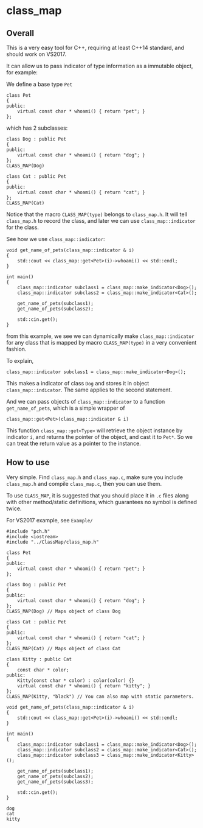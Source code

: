 # class_map

## Overall 
This is a very easy tool for C++, requiring at least C++14 standard, and should work on VS2017.

It can allow us to pass indicator of type information as a immutable object, for example:

We define a base type `Pet`

```
class Pet
{
public:
	virtual const char * whoami() { return "pet"; }
};
```

which has 2 subclasses: 

```
class Dog : public Pet
{
public:
	virtual const char * whoami() { return "dog"; }
};
CLASS_MAP(Dog)

class Cat : public Pet
{
public:
	virtual const char * whoami() { return "cat"; }
};
CLASS_MAP(Cat)
```

Notice that the macro `CLASS_MAP(type)` belongs to `class_map.h`. It will tell `class_map.h` to record the class, and later we can use `class_map::indicator` for the class.

See how we use `class_map::indicator`:

```
void get_name_of_pets(class_map::indicator & i)
{
	std::cout << class_map::get<Pet>(i)->whoami() << std::endl;
}

int main()
{
	class_map::indicator subclass1 = class_map::make_indicator<Dog>();
	class_map::indicator subclass2 = class_map::make_indicator<Cat>();

	get_name_of_pets(subclass1);
	get_name_of_pets(subclass2);

	std::cin.get();
}
```

from this example, we see we can dynamically make `class_map::indicator` for any class that is mapped by macro `CLASS_MAP(type)` in a very convenient fashion. 

To explain, 

```
class_map::indicator subclass1 = class_map::make_indicator<Dog>();
```

This makes a indicator of class `Dog` and stores it in object `class_map::indicator`. The same applies to the second statement.

And we can pass objects of `class_map::indicator` to a function `get_name_of_pets`, which is a simple wrapper of 

```
class_map::get<Pet>(class_map::indicator & i)
```

This function `class_map::get<Type>` will retrieve the object instance by indicator `i`, and returns the pointer of the object, and cast it to `Pet*`. So we can treat the return value as a pointer to the instance.

## How to use

Very simple. Find `class_map.h` and `class_map.c`, make sure you include `class_map.h` and compile `class_map.c`, then you can use them.

To use `CLASS_MAP`, it is suggested that you should place it in `.c` files along with other method/static definitions, which guarantees no symbol is defined twice.

For VS2017 example, see `Example/`

```
#include "pch.h"
#include <iostream>
#include "../ClassMap/class_map.h"

class Pet
{
public:
	virtual const char * whoami() { return "pet"; }
};

class Dog : public Pet
{
public:
	virtual const char * whoami() { return "dog"; }
};
CLASS_MAP(Dog) // Maps object of class Dog

class Cat : public Pet
{
public:
	virtual const char * whoami() { return "cat"; }
};
CLASS_MAP(Cat) // Maps object of class Cat

class Kitty : public Cat
{
	const char * color;
public:
	Kitty(const char * color) : color(color) {}
	virtual const char * whoami() { return "kitty"; }
};
CLASS_MAP(Kitty, "black") // You can also map with static parameters.

void get_name_of_pets(class_map::indicator & i)
{
	std::cout << class_map::get<Pet>(i)->whoami() << std::endl;
}

int main()
{
	class_map::indicator subclass1 = class_map::make_indicator<Dog>();
	class_map::indicator subclass2 = class_map::make_indicator<Cat>();
	class_map::indicator subclass3 = class_map::make_indicator<Kitty>();

	get_name_of_pets(subclass1);
	get_name_of_pets(subclass2);
	get_name_of_pets(subclass3);

	std::cin.get();
}
```

```
dog
cat
kitty
```


